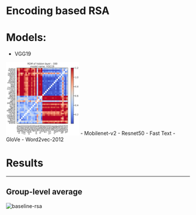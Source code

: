 # Encoding based RSA

# Models:
- VGG19
<img src="https://github.com/nmningmei/metasema_encoding_based_RSA/blob/main/figures/cv_features/vgg19.jpg" width="200" height="200">
- Mobilenet-v2
- Resnet50
- Fast Text
- GloVe
- Word2vec-2012

# Results
---
## Group-level average
 ![baseline-rsa](https://github.com/nmningmei/metasema_encoding_based_RSA/tree/main/figures/RSA_basedline_average_10mm_standard_group_average)
